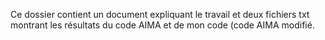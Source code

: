 Ce dossier contient un document expliquant le travail et deux fichiers txt montrant les résultats du code AIMA et de mon code (code AIMA modifié. 
